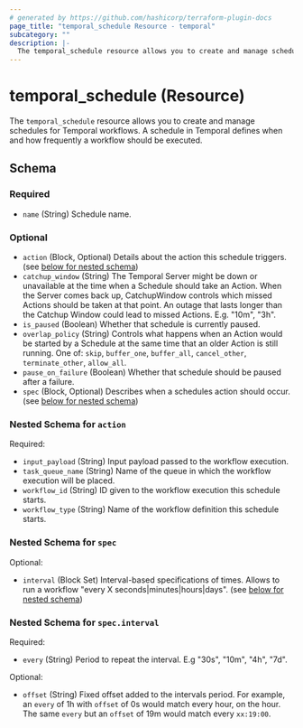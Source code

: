 ```yaml
---
# generated by https://github.com/hashicorp/terraform-plugin-docs
page_title: "temporal_schedule Resource - temporal"
subcategory: ""
description: |-
  The temporal_schedule resource allows you to create and manage schedules for Temporal workflows. A schedule in Temporal defines when and how frequently a workflow should be executed.
---
```


# temporal_schedule (Resource)

The `temporal_schedule` resource allows you to create and manage schedules for Temporal workflows. A schedule in Temporal defines when and how frequently a workflow should be executed.



<!-- schema generated by tfplugindocs -->
## Schema

### Required

- `name` (String) Schedule name.

### Optional

- `action` (Block, Optional) Details about the action this schedule triggers. (see [below for nested schema](#nestedblock--action))
- `catchup_window` (String) The Temporal Server might be down or unavailable at the time when a Schedule should take an Action. When the Server comes back up, CatchupWindow controls which missed Actions should be taken at that point. An outage that lasts longer than the Catchup Window could lead to missed Actions. E.g. "10m", "3h".
- `is_paused` (Boolean) Whether that schedule is currently paused.
- `overlap_policy` (String) Controls what happens when an Action would be started by a Schedule at the same time that an older Action is still running. One of: `skip`, `buffer_one`, `buffer_all`, `cancel_other`, `terminate_other`, `allow_all`.
- `pause_on_failure` (Boolean) Whether that schedule should be paused after a failure.
- `spec` (Block, Optional) Describes when a schedules action should occur. (see [below for nested schema](#nestedblock--spec))

<a id="nestedblock--action"></a>
### Nested Schema for `action`

Required:

- `input_payload` (String) Input payload passed to the workflow execution.
- `task_queue_name` (String) Name of the queue in which the workflow execution will be placed.
- `workflow_id` (String) ID given to the workflow execution this schedule starts.
- `workflow_type` (String) Name of the workflow definition this schedule starts.


<a id="nestedblock--spec"></a>
### Nested Schema for `spec`

Optional:

- `interval` (Block Set) Interval-based specifications of times. Allows to run a workflow "every X seconds|minutes|hours|days". (see [below for nested schema](#nestedblock--spec--interval))

<a id="nestedblock--spec--interval"></a>
### Nested Schema for `spec.interval`

Required:

- `every` (String) Period to repeat the interval. E.g "30s", "10m", "4h", "7d".

Optional:

- `offset` (String) Fixed offset added to the intervals period. For example, an `every` of 1h with `offset` of 0s would match every hour, on the hour. The same `every` but an `offset` of 19m would match every `xx:19:00`.
